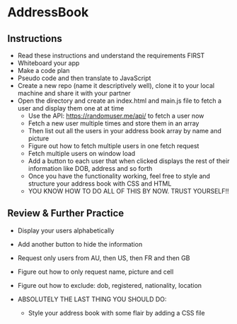 # AddressBook

## Instructions

* Read these instructions and understand the requirements FIRST
* Whiteboard your app
* Make a code plan
* Pseudo code and then translate to JavaScript
* Create a new repo (name it descriptively well), clone it to your local machine and share it with your partner
* Open the directory and create an index.html and main.js file to fetch a user and display them one at at time
    * Use the API: https://randomuser.me/api/ to fetch a user now
    * Fetch a new user multiple times and store them in an array
    * Then list out all the users in your address book array by name and picture
    * Figure out how to fetch multiple users in one fetch request
    * Fetch multiple users on window load
    * Add a button to each user that when clicked displays the rest of their information like DOB, address and so forth
    * Once you have the functionality working, feel free to style and structure your address book with CSS and HTML
    * YOU KNOW HOW TO DO ALL OF THIS BY NOW. TRUST YOURSELF!!


## Review & Further Practice

* Display your users alphabetically
* Add another button to hide the information
* Request only users from AU, then US, then FR and then GB
* Figure out how to only request name, picture and cell
* Figure out how to exclude: dob, registered, nationality, location

* ABSOLUTELY THE LAST THING YOU SHOULD DO:
    * Style your address book with some flair by adding a CSS file